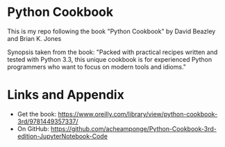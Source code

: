 # Python Cookbook
This is my repo following the book "Python Cookbook" by David Beazley and Brian K. Jones

Synopsis taken from the book:
"Packed with practical recipes written and tested with Python 3.3, this unique cookbook is for experienced Python programmers who want to focus on modern tools and idioms."

Links and Appendix
========================================================

- Get the book: https://www.oreilly.com/library/view/python-cookbook-3rd/9781449357337/
- On GitHub: https://github.com/acheamponge/Python-Cookbook-3rd-edition-JupyterNotebook-Code
